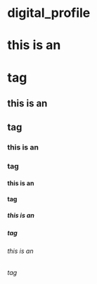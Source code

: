 # digital_profile

# this is an <h1> tag  
## this is an <h2> tag  
### this is an <h3> tag 
#### this is an <h4> tag 
##### this is an <h5> tag  
###### this is an <h6> tag  
